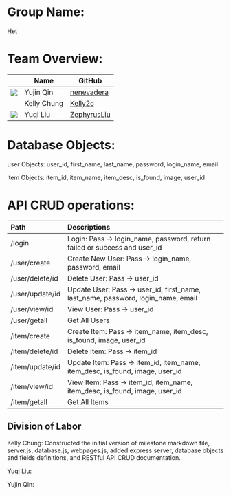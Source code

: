 # Group Name: 
Het

# Team Overview: 
| | Name | GitHub |
| ------------- |------------- | ------------- |
| ![](https://avatars.githubusercontent.com/u/71847172?s=48&v=4) | Yujin Qin | [nenevadera](https://github.com/nenevadera) |
| ![]() | Kelly Chung | [Kelly2c](https://github.com/Kelly2c) |
| ![](https://avatars.githubusercontent.com/u/58710754?s=40&v=4) | Yuqi Liu| [ZephyrusLiu](https://github.com/ZephyrusLiu) |

# Database Objects:

user Objects: 
user_id, first_name, last_name, password, login_name, email

item Objects: 
item_id, item_name, item_desc, is_found, image, user_id

# API CRUD operations:

| Path | Descriptions | 
| :------------- | :------------- |
| \/login | Login: Pass -> login_name, password, return failed or success and user_id |
| \/user\/create | Create New User: Pass -> login_name, password, email |
| \/user\/delete\/id | Delete User: Pass -> user_id |
| \/user\/update\/id | Update User: Pass -> user_id, first_name, last_name, password, login_name, email |
| \/user\/view\/id | View User: Pass -> user_id |
| \/user\/getall | Get All Users |
| \/item\/create | Create Item: Pass -> item_name, item_desc, is_found, image, user_id |
| \/item\/delete\/id | Delete Item: Pass -> item_id |
| \/item\/update\/id | Update Item: Pass -> item_id, item_name, item_desc, is_found, image, user_id |
| \/item\/view\/id | View Item: Pass -> item_id, item_name, item_desc, is_found, image, user_id |
| \/item\/getall | Get All Items |

## Division of Labor
Kelly Chung: Constructed the initial version of milestone markdown file, server.js, database.js, webpages.js, added express server, database objects and fields definitions, and RESTful API CRUD documentation.

Yuqi Liu:

Yujin Qin: